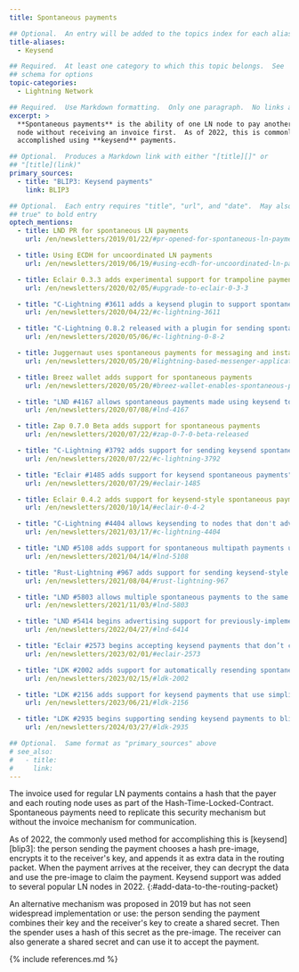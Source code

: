 ```yaml
---
title: Spontaneous payments

## Optional.  An entry will be added to the topics index for each alias
title-aliases:
  - Keysend

## Required.  At least one category to which this topic belongs.  See
## schema for options
topic-categories:
  - Lightning Network

## Required.  Use Markdown formatting.  Only one paragraph.  No links allowed.
excerpt: >
  **Spontaneous payments** is the ability of one LN node to pay another
  node without receiving an invoice first.  As of 2022, this is commonly
  accomplished using **keysend** payments.

## Optional.  Produces a Markdown link with either "[title][]" or
## "[title](link)"
primary_sources:
  - title: "BLIP3: Keysend payments"
    link: BLIP3

## Optional.  Each entry requires "title", "url", and "date".  May also use "feature:
## true" to bold entry
optech_mentions:
  - title: LND PR for spontaneous LN payments
    url: /en/newsletters/2019/01/22/#pr-opened-for-spontaneous-ln-payments

  - title: Using ECDH for uncoordinated LN payments
    url: /en/newsletters/2019/06/19/#using-ecdh-for-uncoordinated-ln-payments

  - title: Eclair 0.3.3 adds experimental support for trampoline payments
    url: /en/newsletters/2020/02/05/#upgrade-to-eclair-0-3-3

  - title: "C-Lightning #3611 adds a keysend plugin to support spontaneous payments"
    url: /en/newsletters/2020/04/22/#c-lightning-3611

  - title: "C-Lightning 0.8.2 released with a plugin for sending spontaneous payments"
    url: /en/newsletters/2020/05/06/#c-lightning-0-8-2

  - title: Juggernaut uses spontaneous payments for messaging and instant payments"
    url: /en/newsletters/2020/05/20/#lightning-based-messenger-application-juggernaut-launches

  - title: Breez wallet adds support for spontaneous payments
    url: /en/newsletters/2020/05/20/#breez-wallet-enables-spontaneous-payments

  - title: "LND #4167 allows spontaneous payments made using keysend to be held"
    url: /en/newsletters/2020/07/08/#lnd-4167

  - title: Zap 0.7.0 Beta adds support for spontaneous payments
    url: /en/newsletters/2020/07/22/#zap-0-7-0-beta-released

  - title: "C-Lightning #3792 adds support for sending keysend spontaneous payments"
    url: /en/newsletters/2020/07/22/#c-lightning-3792

  - title: "Eclair #1485 adds support for keysend spontaneous payments"
    url: /en/newsletters/2020/07/29/#eclair-1485

  - title: Eclair 0.4.2 adds support for keysend-style spontaneous payments
    url: /en/newsletters/2020/10/14/#eclair-0-4-2

  - title: "C-Lightning #4404 allows keysending to nodes that don't advertise support"
    url: /en/newsletters/2021/03/17/#c-lightning-4404

  - title: "LND #5108 adds support for spontaneous multipath payments using AMP"
    url: /en/newsletters/2021/04/14/#lnd-5108

  - title: "Rust-Lightning #967 adds support for sending keysend-style spontaneous payments"
    url: /en/newsletters/2021/08/04/#rust-lightning-967

  - title: "LND #5803 allows multiple spontaneous payments to the same invoice"
    url: /en/newsletters/2021/11/03/#lnd-5803

  - title: "LND #5414 begins advertising support for previously-implemented keysend payments"
    url: /en/newsletters/2022/04/27/#lnd-6414

  - title: "Eclair #2573 begins accepting keysend payments that don’t contain a payment secret"
    url: /en/newsletters/2023/02/01/#eclair-2573

  - title: "LDK #2002 adds support for automatically resending spontaneous payments"
    url: /en/newsletters/2023/02/15/#ldk-2002

  - title: "LDK #2156 adds support for keysend payments that use simplified multipath payments"
    url: /en/newsletters/2023/06/21/#ldk-2156

  - title: "LDK #2935 begins supporting sending keysend payments to blinded paths"
    url: /en/newsletters/2024/03/27/#ldk-2935

## Optional.  Same format as "primary_sources" above
# see_also:
#   - title:
#     link:
---
```

The invoice used for regular LN payments contains a hash that the
payer and each routing node uses as part of the
Hash-Time-Locked-Contract.  Spontaneous payments need to replicate
this security mechanism but without the invoice mechanism for
communication.

As of 2022, the commonly used method for accomplishing this is
[keysend][blip3]: the person sending the payment
  chooses a hash pre-image, encrypts it to the receiver's key, and
  appends it as extra data in the routing packet.  When the payment
  arrives at the receiver, they can decrypt the data and use the
  pre-image to claim the payment.  Keysend support was added to several
  popular LN nodes in 2022.
  {:#add-data-to-the-routing-packet}

An alternative mechanism was proposed in 2019 but has not seen
widespread implementation or use: the person sending the payment combines
  their key and the receiver's key to create a shared secret.  Then
  the spender uses a hash of this secret as the pre-image.  The
  receiver can also generate a shared secret and can use it to accept
  the payment.

{% include references.md %}
